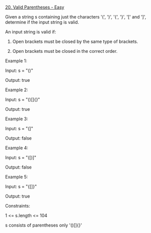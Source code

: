 [20. Valid Parentheses - Easy](https://leetcode.com/problems/valid-parentheses/)

Given a string s containing just the characters '(', ')', '{', '}', '[' and ']', determine if the input string is valid.


An input string is valid if:


1. Open brackets must be closed by the same type of brackets.

2. Open brackets must be closed in the correct order.

Example 1:

Input: s = "()"

Output: true

Example 2:

Input: s = "()[]{}"

Output: true

Example 3:

Input: s = "(]"

Output: false

Example 4:

Input: s = "([)]"

Output: false

Example 5:

Input: s = "{[]}"

Output: true
 

Constraints:

1 <= s.length <= 104

s consists of parentheses only '()[]{}'